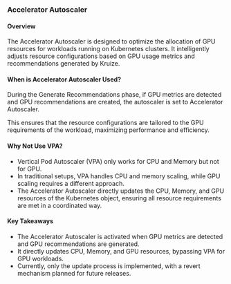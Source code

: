 ### Accelerator Autoscaler

#### Overview

The Accelerator Autoscaler is designed to optimize the allocation of GPU resources for workloads running on Kubernetes clusters. It intelligently adjusts resource configurations based on GPU usage metrics and recommendations generated by Kruize.

#### When is Accelerator Autoscaler Used?

During the Generate Recommendations phase, if GPU metrics are detected and GPU recommendations are created, the autoscaler is set to Accelerator Autoscaler.

This ensures that the resource configurations are tailored to the GPU requirements of the workload, maximizing performance and efficiency.

#### Why Not Use VPA?

- Vertical Pod Autoscaler (VPA) only works for CPU and Memory but not for GPU.
- In traditional setups, VPA handles CPU and memory scaling, while GPU scaling requires a different approach.
- The Accelerator Autoscaler directly updates the CPU, Memory, and GPU resources of the Kubernetes object, ensuring all resource requirements are met in a coordinated way.


#### Key Takeaways

- The Accelerator Autoscaler is activated when GPU metrics are detected and GPU recommendations are generated.
- It directly updates CPU, Memory, and GPU resources, bypassing VPA for GPU workloads.
- Currently, only the update process is implemented, with a revert mechanism planned for future releases.